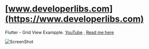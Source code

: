 
# [www.developerlibs.com](https://www.developerlibs.com)

Flutter - Grid View Exampple. [YouTube](https://youtu.be/Og8icbomI0E) , [Read me here](https://www.developerlibs.com/2018/07/flutter-GridView-builder-example.html)


![ScreenShot](https://github.com/DeveloperLibs/flutter_gridview/blob/master/screen/gridviewgif.gif)
